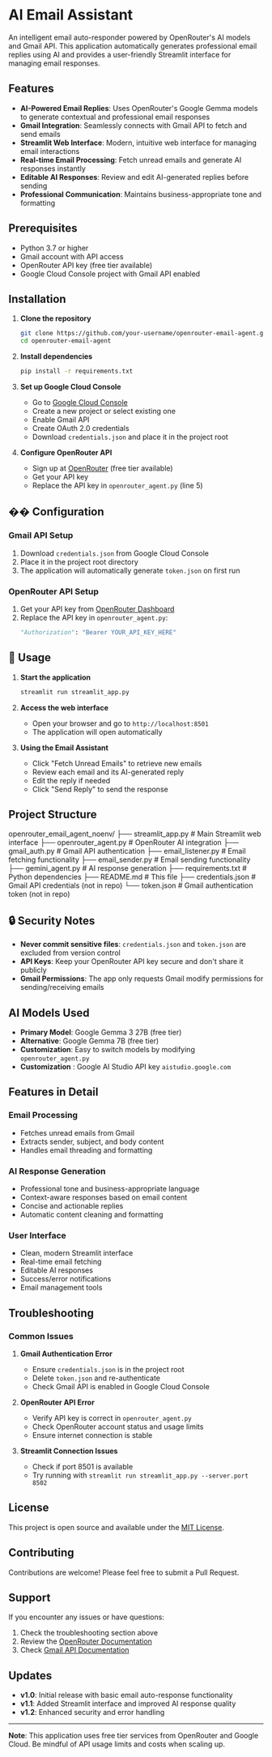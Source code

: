 
# AI Email Assistant

An intelligent email auto-responder powered by OpenRouter's AI models and Gmail API. This application automatically generates professional email replies using AI and provides a user-friendly Streamlit interface for managing email responses.

## Features

- **AI-Powered Email Replies**: Uses OpenRouter's Google Gemma models to generate contextual and professional email responses
- **Gmail Integration**: Seamlessly connects with Gmail API to fetch and send emails
- **Streamlit Web Interface**: Modern, intuitive web interface for managing email interactions
- **Real-time Email Processing**: Fetch unread emails and generate AI responses instantly
- **Editable AI Responses**: Review and edit AI-generated replies before sending
- **Professional Communication**: Maintains business-appropriate tone and formatting

##  Prerequisites

- Python 3.7 or higher
- Gmail account with API access
- OpenRouter API key (free tier available)
- Google Cloud Console project with Gmail API enabled

##  Installation

1. **Clone the repository**
   ```bash
   git clone https://github.com/your-username/openrouter-email-agent.git
   cd openrouter-email-agent
   ```

2. **Install dependencies**
   ```bash
   pip install -r requirements.txt
   ```

3. **Set up Google Cloud Console**
   - Go to [Google Cloud Console](https://console.cloud.google.com/)
   - Create a new project or select existing one
   - Enable Gmail API
   - Create OAuth 2.0 credentials
   - Download `credentials.json` and place it in the project root

4. **Configure OpenRouter API**
   - Sign up at [OpenRouter](https://openrouter.ai/) (free tier available)
   - Get your API key
   - Replace the API key in `openrouter_agent.py` (line 5)

## �� Configuration

### Gmail API Setup
1. Download `credentials.json` from Google Cloud Console
2. Place it in the project root directory
3. The application will automatically generate `token.json` on first run

### OpenRouter API Setup
1. Get your API key from [OpenRouter Dashboard](https://openrouter.ai/keys)
2. Replace the API key in `openrouter_agent.py`:
   ```python
   "Authorization": "Bearer YOUR_API_KEY_HERE"
   ```

## 🚀 Usage

1. **Start the application**
   ```bash
   streamlit run streamlit_app.py
   ```

2. **Access the web interface**
   - Open your browser and go to `http://localhost:8501`
   - The application will open automatically

3. **Using the Email Assistant**
   - Click "Fetch Unread Emails" to retrieve new emails
   - Review each email and its AI-generated reply
   - Edit the reply if needed
   - Click "Send Reply" to send the response

##  Project Structure

openrouter_email_agent_noenv/
├── streamlit_app.py # Main Streamlit web interface
├── openrouter_agent.py # OpenRouter AI integration
├── gmail_auth.py # Gmail API authentication
├── email_listener.py # Email fetching functionality
├── email_sender.py # Email sending functionality
├── gemini_agent.py # AI response generation
├── requirements.txt # Python dependencies
├── README.md # This file
├── credentials.json # Gmail API credentials (not in repo)
└── token.json # Gmail authentication token (not in repo)



## 🔒 Security Notes

- **Never commit sensitive files**: `credentials.json` and `token.json` are excluded from version control
- **API Keys**: Keep your OpenRouter API key secure and don't share it publicly
- **Gmail Permissions**: The app only requests Gmail modify permissions for sending/receiving emails

##  AI Models Used

- **Primary Model**: Google Gemma 3 27B (free tier)
- **Alternative**: Google Gemma 7B (free tier)
- **Customization**: Easy to switch models by modifying `openrouter_agent.py`
- **Customization** : Google AI Studio API key `aistudio.google.com`

##  Features in Detail

### Email Processing
- Fetches unread emails from Gmail
- Extracts sender, subject, and body content
- Handles email threading and formatting

### AI Response Generation
- Professional tone and business-appropriate language
- Context-aware responses based on email content
- Concise and actionable replies
- Automatic content cleaning and formatting

### User Interface
- Clean, modern Streamlit interface
- Real-time email fetching
- Editable AI responses
- Success/error notifications
- Email management tools

##  Troubleshooting

### Common Issues

1. **Gmail Authentication Error**
   - Ensure `credentials.json` is in the project root
   - Delete `token.json` and re-authenticate
   - Check Gmail API is enabled in Google Cloud Console

2. **OpenRouter API Error**
   - Verify API key is correct in `openrouter_agent.py`
   - Check OpenRouter account status and usage limits
   - Ensure internet connection is stable

3. **Streamlit Connection Issues**
   - Check if port 8501 is available
   - Try running with `streamlit run streamlit_app.py --server.port 8502`

##  License

This project is open source and available under the [MIT License](LICENSE).

##  Contributing

Contributions are welcome! Please feel free to submit a Pull Request.

##  Support

If you encounter any issues or have questions:
1. Check the troubleshooting section above
2. Review the [OpenRouter Documentation](https://openrouter.ai/docs)
3. Check [Gmail API Documentation](https://developers.google.com/gmail/api)

##  Updates

- **v1.0**: Initial release with basic email auto-response functionality
- **v1.1**: Added Streamlit interface and improved AI response quality
- **v1.2**: Enhanced security and error handling

---

**Note**: This application uses free tier services from OpenRouter and Google Cloud. Be mindful of API usage limits and costs when scaling up.
